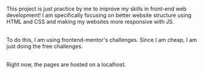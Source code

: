 This project is just practice by me to improve my skills in front-end web development! I am specifically focusing on better website structure using HTML and CSS and making my websites more responsive with JS. </br></br>

To do this, I am using frontend-mentor's challenges. Since I am cheap, I am just doing the free challenges. </br></br>

Right now, the pages are hosted on a localhost.